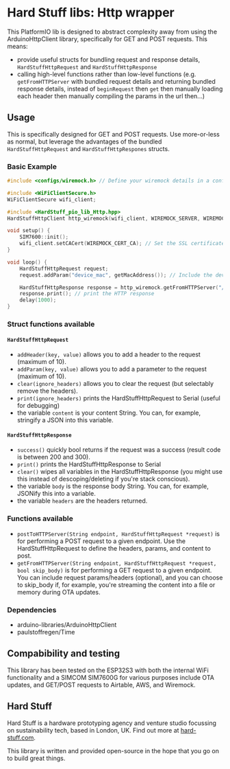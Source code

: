 # **Hard Stuff** libs: Http wrapper

This PlatformIO lib is designed to abstract complexity away from using the ArduinoHttpClient library, specifically for GET and POST requests. This means:

-   provide useful structs for bundling request and response details, `HardStuffHttpRequest` and `HardStuffHttpResponse`
-   calling high-level functions rather than low-level functions (e.g. `getFromHTTPServer` with bundled request details and returning bundled response details, instead of `beginRequest` then `get` then manually loading each header then manually compiling the params in the url then...)

## Usage

This is specifically designed for GET and POST requests. Use more-or-less as normal, but leverage the advantages of the bundled `HardStuffHttpRequest` and `HardStuffHttpRespones` structs.

### Basic Example

```cpp
#include <configs/wiremock.h> // Define your wiremock details in a config

#include <WiFiClientSecure.h>
WiFiClientSecure wifi_client;

#include <HardStuff_pio_lib_Http.hpp>
HardStuffHttpClient http_wiremock(wifi_client, WIREMOCK_SERVER, WIREMOCK_PORT); // Create an HTTP wrapper around the client

void setup() {
    SIM7600::init();
    wifi_client.setCACert(WIREMOCK_CERT_CA); // Set the SSL certificate for secure communication between client and server.
}

void loop() {
    HardStuffHttpRequest request;
    request.addParam("device_mac", getMacAddress()); // Include the device's mac address as a http parameter

    HardStuffHttpResponse response = http_wiremock.getFromHTTPServer("/hello_world", request); // Perform a get request on the /hello_world endpoint
    response.print(); // print the HTTP response
    delay(1000);
}
```

### Struct functions available

#### `HardStuffHttpRequest`

-   `addHeader(key, value)` allows you to add a header to the request (maximum of 10).
-   `addParam(key, value)` allows you to add a parameter to the request (maximum of 10).
-   `clear(ignore_headers)` allows you to clear the request (but selectably remove the headers).
-   `print(ignore_headers)` prints the HardStuffHttpRequest to Serial (useful for debugging)
-   the variable `content` is your content String. You can, for example, stringify a JSON into this variable.

#### `HardStuffHttpResponse`

-   `success()` quickly bool returns if the request was a success (result code is between 200 and 300).
-   `print()` prints the HardStuffHttpResponse to Serial
-   `clear()` wipes all variables in the HardStuffHttpResponse (you might use this instead of descoping/deleting if you're stack conscious).
-   the variable `body` is the response body String. You can, for example, JSONify this into a variable.
-   the variable `headers` are the headers returned.

### Functions available

-   `postToHTTPServer(String endpoint, HardStuffHttpRequest *request)` is for performing a POST request to a given endpoint. Use the HardStuffHttpRequest to define the headers, params, and content to post.
-   `getFromHTTPServer(String endpoint, HardStuffHttpRequest *request, bool skip_body)` is for performing a GET request to a given endpoint. You can include request params/headers (optional), and you can choose to skip_body if, for example, you're streaming the content into a file or memory during OTA updates.

### Dependencies

-   arduino-libraries/ArduinoHttpClient
-   paulstoffregen/Time

## Compabibility and testing

This library has been tested on the ESP32S3 with both the internal WiFi functionality and a SIMCOM SIM7600G for various purposes include OTA updates, and GET/POST requests to Airtable, AWS, and Wiremock.

## Hard Stuff

Hard Stuff is a hardware prototyping agency and venture studio focussing on sustainability tech, based in London, UK.
Find out more at [hard-stuff.com](hard-stuff.com).

This library is written and provided open-source in the hope that you go on to build great things.

